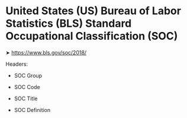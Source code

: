 # United States (US) Bureau of Labor Statistics (BLS) Standard Occupational Classification (SOC)

➤ <https://www.bls.gov/soc/2018/>

Headers:

  * SOC Group
  
  * SOC Code
  
  * SOC Title
  
  * SOC Definition
